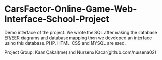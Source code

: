 # CarsFactor-Online-Game-Web-Interface-School-Project
Demo interface of the project. We wrote the SQL after making the database ER/EER diagrams and database mapping then we developed an interface using this database. PHP, HTML, CSS and MYSQL are used.

Project Group: Kaan Çakal(me) and Nursena Kacar(github.com/nursena02)
